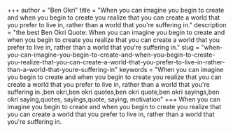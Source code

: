 +++
author = "Ben Okri"
title = "When you can imagine you begin to create and when you begin to create you realize that you can create a world that you prefer to live in, rather than a world that you're suffering in."
description = "the best Ben Okri Quote: When you can imagine you begin to create and when you begin to create you realize that you can create a world that you prefer to live in, rather than a world that you're suffering in."
slug = "when-you-can-imagine-you-begin-to-create-and-when-you-begin-to-create-you-realize-that-you-can-create-a-world-that-you-prefer-to-live-in-rather-than-a-world-that-youre-suffering-in"
keywords = "When you can imagine you begin to create and when you begin to create you realize that you can create a world that you prefer to live in, rather than a world that you're suffering in.,ben okri,ben okri quotes,ben okri quote,ben okri sayings,ben okri saying,quotes, sayings,quote, saying, motivation"
+++
When you can imagine you begin to create and when you begin to create you realize that you can create a world that you prefer to live in, rather than a world that you're suffering in.
